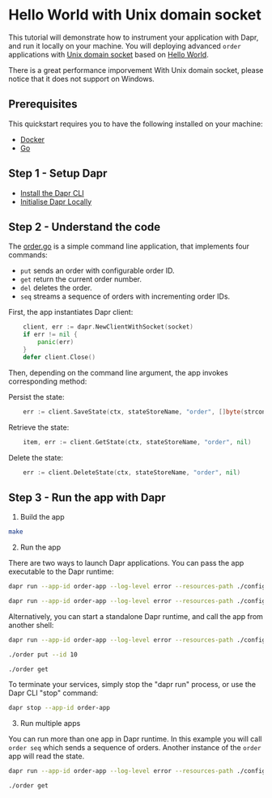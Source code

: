 # Hello World with Unix domain socket

This tutorial will demonstrate how to instrument your application with Dapr, and run it locally on your machine.
You will deploying advanced `order` applications with [Unix domain socket](https://en.wikipedia.org/wiki/Unix_domain_socket) based on [Hello World](https://github.com/dapr/go-sdk/tree/main/examples/hello-world).

There is a great performance imporvement With Unix domain socket, please notice that it does not support on Windows.

## Prerequisites
This quickstart requires you to have the following installed on your machine:
- [Docker](https://docs.docker.com/)
- [Go](https://golang.org/)

## Step 1 - Setup Dapr

- [Install the Dapr CLI](https://docs.dapr.io/getting-started/install-dapr-cli/)
- [Initialise Dapr Locally](https://docs.dapr.io/getting-started/install-dapr-selfhost/)

## Step 2 - Understand the code

The [order.go](./order.go) is a simple command line application, that implements four commands:
* `put` sends an order with configurable order ID.
* `get` return the current order number.
* `del` deletes the order.
* `seq` streams a sequence of orders with incrementing order IDs.

First, the app instantiates Dapr client:

```go
    client, err := dapr.NewClientWithSocket(socket)
    if err != nil {
        panic(err)
    }
    defer client.Close()
```

Then, depending on the command line argument, the app invokes corresponding method:

Persist the state:
```go
    err := client.SaveState(ctx, stateStoreName, "order", []byte(strconv.Itoa(orderID)), nil)
```
Retrieve the state:
```go
    item, err := client.GetState(ctx, stateStoreName, "order", nil)
```
Delete the state:
```go
    err := client.DeleteState(ctx, stateStoreName, "order", nil)
```

## Step 3 - Run the app with Dapr

1. Build the app

<!-- STEP
name: Build the app
-->

```bash
make
```

<!-- END_STEP -->

2. Run the app

There are two ways to launch Dapr applications. You can pass the app executable to the Dapr runtime:

<!-- STEP
name: Run and send order
background: true
sleep: 5
expected_stdout_lines:
  - '== APP == dapr client initializing for: /tmp/dapr-order-app-grpc.socket'
  - '== APP == Sending order ID 20'
  - '== APP == Successfully persisted state'
-->

```bash
dapr run --app-id order-app --log-level error --resources-path ./config --unix-domain-socket /tmp -- ./order put --id 20
```

<!-- END_STEP -->

<!-- STEP
name: Run and get order
background: true
sleep: 5
expected_stdout_lines:
  - '== APP == dapr client initializing for: /tmp/dapr-order-app-grpc.socket'
  - '== APP == Getting order'
  - '== APP == Order ID 20'
-->

```bash
dapr run --app-id order-app --log-level error --resources-path ./config --unix-domain-socket /tmp ./order get
```

<!-- END_STEP -->

Alternatively, you can start a standalone Dapr runtime, and call the app from another shell:

```bash
dapr run --app-id order-app --log-level error --resources-path ./config --unix-domain-socket /tmp
```


```bash
./order put --id 10

./order get
```

To terminate your services, simply stop the "dapr run" process, or use the Dapr CLI "stop" command:

```bash
dapr stop --app-id order-app
```


3. Run multiple apps

You can run more than one app in Dapr runtime. In this example you will call `order seq` which sends a sequence of orders.
Another instance of the `order` app will read the state.

```sh
dapr run --app-id order-app --log-level error --resources-path ./config --unix-domain-socket /tmp ./order seq
```

```sh
./order get
```
